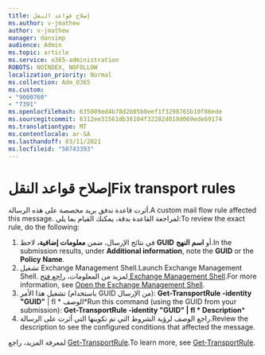 ```yaml
---
title: إصلاح قواعد النقل
ms.author: v-jmathew
author: v-jmathew
manager: dansimp
audience: Admin
ms.topic: article
ms.service: o365-administration
ROBOTS: NOINDEX, NOFOLLOW
localization_priority: Normal
ms.collection: Adm_O365
ms.custom:
- "9000760"
- "7391"
ms.openlocfilehash: 635009ed4b78d2b05b0eef1f3298765b10f86ede
ms.sourcegitcommit: 6312ee31561db36104f32282d019d069ede69174
ms.translationtype: MT
ms.contentlocale: ar-SA
ms.lasthandoff: 03/11/2021
ms.locfileid: "50743393"
---
```

# <a name="fix-transport-rules"></a><span data-ttu-id="b4503-102">إصلاح قواعد النقل</span><span class="sxs-lookup"><span data-stu-id="b4503-102">Fix transport rules</span></span>

<span data-ttu-id="b4503-103">أثرت قاعدة تدفق بريد مخصصة على هذه الرسالة.</span><span class="sxs-lookup"><span data-stu-id="b4503-103">A custom mail flow rule affected this message.</span></span> <span data-ttu-id="b4503-104">لمراجعة القاعدة بدقة، يمكنك القيام بما يلي:</span><span class="sxs-lookup"><span data-stu-id="b4503-104">To review the exact rule, do the following:</span></span>

1. <span data-ttu-id="b4503-105">في نتائج الإرسال، ضمن **معلومات إضافية،** لاحظ **GUID** أو **اسم النهج**.</span><span class="sxs-lookup"><span data-stu-id="b4503-105">In the submission results, under **Additional information**, note the **GUID** or the **Policy Name**.</span></span>
2. <span data-ttu-id="b4503-106">تشغيل Exchange Management Shell.</span><span class="sxs-lookup"><span data-stu-id="b4503-106">Launch Exchange Management Shell.</span></span> <span data-ttu-id="b4503-107">لمزيد من المعلومات، [راجع فتح Exchange Management Shell](https://go.microsoft.com/fwlink/?linkid=2101432).</span><span class="sxs-lookup"><span data-stu-id="b4503-107">For more information, see [Open the Exchange Management Shell](https://go.microsoft.com/fwlink/?linkid=2101432).</span></span>
3. <span data-ttu-id="b4503-108">تشغيل هذا الأمر (باستخدام GUID من الإرسال): **Get-TransportRule -identity "GUID"** | fl \* الوصف\*</span><span class="sxs-lookup"><span data-stu-id="b4503-108">Run this command (using the GUID from your submission):  **Get-TransportRule -identity "GUID" | fl \* Description**\*</span></span>
4. <span data-ttu-id="b4503-109">راجع الوصف لرؤية الشروط التي تم تكوينها التي أثرت على الرسالة.</span><span class="sxs-lookup"><span data-stu-id="b4503-109">Review the description to see the configured conditions that affected the message.</span></span>

<span data-ttu-id="b4503-110">لمعرفة المزيد، راجع [Get-TransportRule](https://go.microsoft.com/fwlink/?linkid=2101523).</span><span class="sxs-lookup"><span data-stu-id="b4503-110">To learn more, see [Get-TransportRule](https://go.microsoft.com/fwlink/?linkid=2101523).</span></span>
